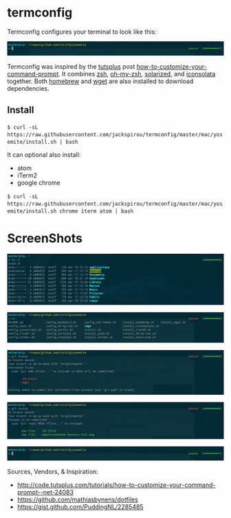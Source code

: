termconfig
==========
Termconfig configures your terminal to look like this:

![](images/screenshot-no-command.png)

Termconfig was inspired by the [tutsplus](tutsplus.com) post [how-to-customize-your-command-prompt](http://code.tutsplus.com/tutorials/how-to-customize-your-command-prompt--net-24083).
It combines [zsh](http://www.zsh.org/), [oh-my-zsh](http://ohmyz.sh/), [solarized](http://ethanschoonover.com/solarized), and [iconsolata](https://www.google.com/fonts/specimen/Inconsolata) together.
Both [homebrew](http://brew.sh/) and [wget](https://www.gnu.org/software/wget/) are also installed to download dependencies.

## Install

`$ curl -sL https://raw.githubusercontent.com/jackspirou/termconfig/master/mac/yosemite/install.sh | bash`

It can optional also install:
- atom
- iTerm2
- google chrome

`$ curl -sL https://raw.githubusercontent.com/jackspirou/termconfig/master/mac/yosemite/install.sh chrome iterm atom | bash`

# ScreenShots

![](images/screenshot-battery-full.png)

![](images/screenshot-master-red.png)

![](images/screenshot-untracked-files.png)

![](images/screenshot-add-files.png)

![](images/screenshot-no-command.png)


Sources, Vendors, & Inspiration:
- http://code.tutsplus.com/tutorials/how-to-customize-your-command-prompt--net-24083
- https://github.com/mathiasbynens/dotfiles
- https://gist.github.com/PuddingNL/2285485
